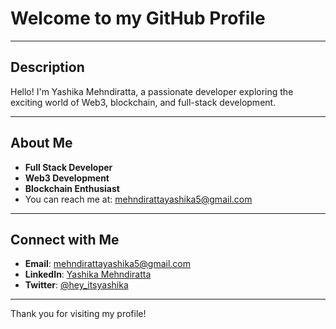 # Welcome to my GitHub Profile  

---

## Description  
Hello! I'm Yashika Mehndiratta, a passionate developer exploring the exciting world of Web3, blockchain, and full-stack development.  

---

## About Me  
- **Full Stack Developer**  
- **Web3 Development**  
- **Blockchain Enthusiast**  
- You can reach me at: mehndirattayashika5@gmail.com  

---

## Connect with Me  
- **Email**: mehndirattayashika5@gmail.com  
- **LinkedIn**: [Yashika Mehndiratta](https://www.linkedin.com/in/yashika-mehndiratta-694268248/)  
- **Twitter**: [@hey_itsyashika](https://x.com/hey_itsyashika)  

---

Thank you for visiting my profile!
